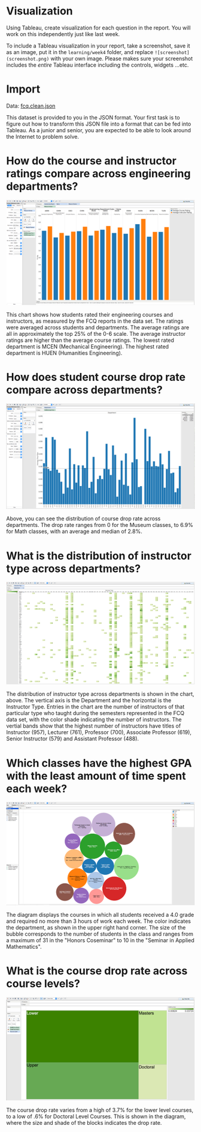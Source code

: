# Visualization

Using Tableau, create visualization for each question in the report. You will
work on this independently just like last week.

To include a Tableau visualization in your report, take a screenshot, save it as an image,
put it in the `learning/week4` folder, and replace `![screenshot](screenshot.png)`  with
your own image. Please makes sure your screenshot includes the _entire_ Tableau interface
including the controls, widgets ...etc.

# Import

Data: [fcq.clean.json](https://github.com/bigdatahci2015/book/blob/master/hackathons/fcq/fcq.clean.json)

This dataset is provided to you in the JSON format. Your first task is to figure out
how to transform this JSON file into a format that can be fed into Tableau. As
a junior and senior, you are expected to be able to look around the Internet
to problem solve.

# How do the course and instructor ratings compare across engineering departments?

![screenshot](deptratings.png)

This chart shows how students rated their engineering courses and instructors, as measured by the FCQ reports in the data set.  The ratings were averaged across students and departments. The average ratings are all in approximately the top 25% of the 0-6 scale.  The average instructor ratings are higher than the average course ratings.  The lowest rated department is MCEN (Mechanical Engineering).  The highest rated department is HUEN (Humanities Engineering).

# How does student course drop rate compare across departments?

![screenshot](deptdrops.png)

Above, you can see the distribution of course drop rate across departments.  The drop rate ranges from 0 for the Museum classes, to 6.9% for Math classes, with an average and median of 2.8%.

# What is the distribution of instructor type across departments?

![screenshot](instrtypes.png)

The distribution of instructor type across departments is shown in the chart, above.  The vertical axis is the Department and the horizontal is the Instructor Type.  Entries in the chart are the number of instructors of that particular type who taught during the semesters represented in the FCQ data set, with the color shade indicating the number of instructors.  The vertial bands show that the highest number of instructors have titles of Instructor (957), Lecturer (761), Professor (700), Associate Professor (619), Senior Instructor (579) and Assistant Professor (488).

# Which classes have the highest GPA with the least amount of time spent each week?

![screenshot](easyas.png)

The diagram displays the courses in which all students received a 4.0 grade and required no more than 3 hours of work each week.  The color indicates the department, as shown in the upper right hand corner.  The size of the bubble corresponds to the number of students in the class and ranges from a maximum of 31 in the "Honors Coseminar" to 10 in the "Seminar in Applied Mathematics".

# What is the course drop rate across course levels?

![screenshot](droplevel.png)

The course drop rate varies from a high of 3.7% for the lower level courses, to a low of .6% for Doctoral Level Courses.  This is shown in the diagram, where the size and shade of the blocks indicates the drop rate. 
